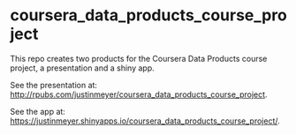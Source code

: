 # coursera_data_products_course_project
This repo creates two products for the Coursera Data Products course project, a presentation and a shiny app.

See the presentation at: http://rpubs.com/justinmeyer/coursera_data_products_course_project.

See the app at: https://justinmeyer.shinyapps.io/coursera_data_products_course_project/.